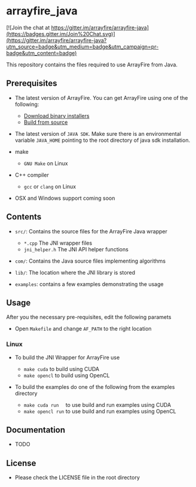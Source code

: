 arrayfire_java
==============

[![Join the chat at https://gitter.im/arrayfire/arrayfire-java](https://badges.gitter.im/Join%20Chat.svg)](https://gitter.im/arrayfire/arrayfire-java?utm_source=badge&utm_medium=badge&utm_campaign=pr-badge&utm_content=badge)

This repository contains the files required to use ArrayFire from Java.

Prerequisites
---------------

- The latest version of ArrayFire. You can get ArrayFire using one of the following:
    - [Download binary installers](http://www.arrayfire.com/download)
    - [Build from source](https://github.com/arrayfire/arrayfire)

- The latest version of `JAVA SDK`. Make sure there is an environmental variable `JAVA_HOME` pointing to the root directory of java sdk installation.

- make
    - `GNU Make` on Linux

- C++ compiler
    - `gcc` or `clang` on Linux

- OSX and Windows support coming soon

Contents
---------------

- `src/`: Contains the source files for the ArrayFire Java wrapper
    - `*.cpp` The JNI wrapper files
    - `jni_helper.h` The JNI API helper functions

- `com/`: Contains the Java source files implementing algorithms

- `lib/`: The location where the JNI library is stored

- `examples`: contains a few examples demonstrating the usage

Usage
----------------

After you the necessary pre-requisites, edit the following paramets

- Open `Makefile` and change `AF_PATH` to the right location


### Linux

- To build the JNI Wrapper for ArrayFire use
    - `make cuda`   to build using CUDA
    - `make opencl` to build using OpenCL

- To build the examples do one of the following from the examples directory
    - `make cuda run  ` to use build and run examples using CUDA
    - `make opencl run` to use build and run examples using OpenCL

Documentation
---------------
- TODO

License
---------------

- Please check the LICENSE file in the root directory

